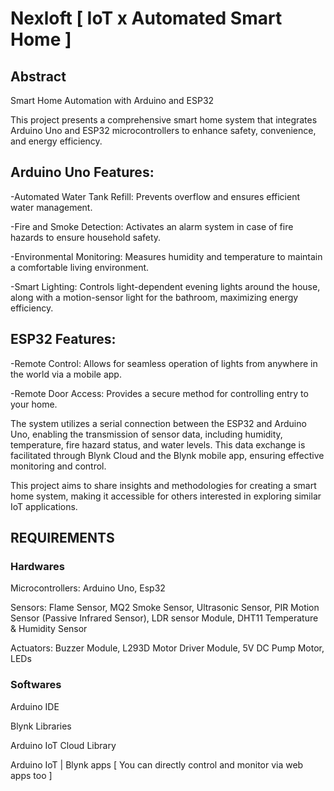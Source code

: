 # Nexloft [ IoT x Automated Smart Home ]

## Abstract
Smart Home Automation with Arduino and ESP32

This project presents a comprehensive smart home system that integrates Arduino Uno and ESP32 microcontrollers to enhance safety, convenience, and energy efficiency.

## Arduino Uno Features:
-Automated Water Tank Refill: Prevents overflow and ensures efficient water management.

-Fire and Smoke Detection: Activates an alarm system in case of fire hazards to ensure household safety.

-Environmental Monitoring: Measures humidity and temperature to maintain a comfortable living environment.

-Smart Lighting: Controls light-dependent evening lights around the house, along with a motion-sensor light for the bathroom, maximizing energy 
 efficiency.
 
## ESP32 Features:

-Remote Control: Allows for seamless operation of lights from anywhere in the world via a mobile app.

-Remote Door Access: Provides a secure method for controlling entry to your home.

The system utilizes a serial connection between the ESP32 and Arduino Uno, enabling the transmission of sensor data, including humidity, temperature, fire hazard status, and water levels. This data exchange is facilitated through Blynk Cloud and the Blynk mobile app, ensuring effective monitoring and control.

This project aims to share insights and methodologies for creating a smart home system, making it accessible for others interested in exploring similar IoT applications.

## REQUIREMENTS

### Hardwares
Microcontrollers:  Arduino Uno, Esp32

Sensors:  Flame Sensor, MQ2 Smoke Sensor, Ultrasonic Sensor, PIR Motion Sensor (Passive Infrared Sensor),
          LDR sensor Module, DHT11 Temperature & Humidity Sensor
          
Actuators: Buzzer Module, L293D Motor Driver Module, 5V DC Pump Motor, LEDs

### Softwares
Arduino IDE

Blynk Libraries

Arduino IoT Cloud Library

Arduino IoT |  Blynk apps [ You can directly control and monitor via web apps too ]




